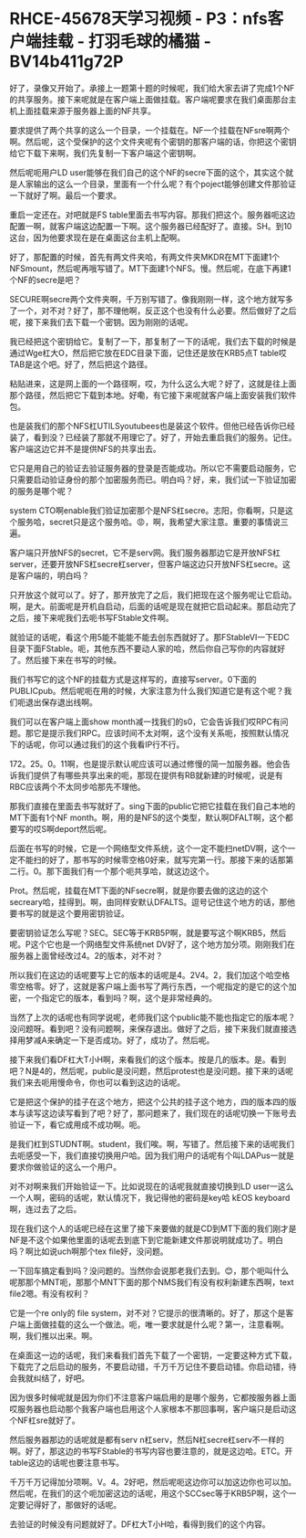 # RHCE-45678天学习视频 - P3：nfs客户端挂载 - 打羽毛球的橘猫 - BV14b411g72P

好了，录像又开始了。承接上一题第十题的时候呢，我们给大家去讲了完成1个NF的共享服务。接下来呢就是在客户端上面做挂载。客户端呢要求在我们桌面那台主机上面挂载来源于服务器上面的NF共享。

要求提供了两个共享的这么一个目录，一个挂载在。NF一个挂载在NFsre啊两个啊。然后呢，这个受保护的这个文件夹呢有个密钥的那客户端的话，你把这个密钥给它下载下来啊，我们先复制一下客户端这个密钥啊。

然后呢呃用户LD user能够在我们自己的这个NF的secre下面的这个，其实这个就是人家输出的这么一个目录，里面有一个什么呢？有个poject能够创建文件那验证一下就好了啊。最后一个要求。

重启一定还在。对吧就是FS table里面去书写内容。那我们把这个。服务器呃这边配置一啊，就客户端这边配置一下啊。这个服务器已经配好了。直接。SH。到10这台，因为他要求现在是在桌面这台主机上配啊。

好了，那配置的时候，首先有两文件夹哈，有两文件夹MKDR在MT下面建1个NFSmount，然后呢再哦写错了。MT下面建1个NFS。慢。然后呢，在底下再建1个NF的secre是吧？

SECURE啊secre两个文件夹啊，千万别写错了。像我刚刚一样，这个地方就写多了一个，对不对？好了，那不理他啊，反正这个也没有什么必要。然后做好了之后呢，接下来我们去下载一个密钥。因为刚刚的话呢。

我已经把这个密钥给它。复制了一下，那复制了一下的话呢，我们去下载的时候是通过Wge杠大O，然后把它放在EDC目录下面，记住还是放在KRB5点T table哎TAB是这个吧。好了，然后把这个路径。

粘贴进来，这是网上面的一个路径啊，哎，为什么这么大呢？好了，这就是往上面那个路径，然后把它下载到本地。好嘞，有它接下来呢就客户端上面安装我们软件包。

也是装我们的那个NFS杠UTILSyoutubees也是装这个软件。但他已经告诉你已经装了，看到没？已经装了那就不用理它了。好了，开始去重启我们的服务。记住。客户端这边它并不是提供NFS的共享出去。

它只是用自己的验证去验证服务器的登录是否能成功。所以它不需要启动服务，它只需要启动验证身份的那个加密服务而已。明白吗？好，来，我们试一下验证加密的服务是哪个呢？

system CTO啊enable我们验证加密那个是NFS杠secre。志阳，你看啊，只是这个服务哈，secret只是这个服务哈。😡，啊，我希望大家注意。重要的事情说三遍。

客户端只开放NFS的secret，它不是serv网。我们服务器那边它是开放NFS杠server，还要开放NFS杠secre杠server，但客户端这边只开放NFS杠secre。这是客户端的，明白吗？

只开放这个就可以了。好了，那开放完了之后，我们把现在这个服务呢让它启动。啊，是大。前面呢是开机自启动，后面的话呢是现在就把它启动起来。那启动完了之后，接下来呢我们去呃书写FStable文件啊。

就验证的话呢，看这个用5能不能能不能去创东西就好了。那FStableVI一下EDC目录下面FStable。呃，其他东西不要动人家的哈，然后你自己写你的内容就好了。然后接下来在书写的时候。

我们书写它的这个NF的挂载方式是这样写的，直接写server。0下面的PUBLICpub。然后呢呃在用的时候，大家注意为什么我们知道它是有这个呢？我们呃退出保存退出线啊。

我们可以在客户端上面show month减一找我们的s0，它会告诉我们哎RPC有问题。那它是提示我们RPC。应该时间不太对啊，这个没有关系呃，按照默认情况下的话呢，你可以通过我们的这个我看IP行不行。

172。25。0。11啊，也是提示默认呢应该可以通过修慢的简一加服务器。他会告诉我们提供了有哪些共享出来的呃，那现在提供有RB就新建的时候呢，说是有RBC应该两个不太同步哈那先不理他。

那我们直接在里面去书写就好了。sing下面的public它把它挂载在我们自己本地的MT下面有1个NF month。啊，用的是NFS的这个类型，默认啊DFALT啊，这个都要写的哎S啊deport然后呢。

后面在书写的时候，它是一个网络型文件系统，这个一定不能扫netDV啊，这个一定不能扫的好了，那书写的时候零空格0好来，就写完第一行。那接下来的话那第二行。0。那下面我们有一个那个呃共享哈，就这边这个。

Prot。然后呢，挂载在MT下面的NFsecre啊，就是你要去做的这边的这个secreary哈，挂得到。啊，由同样安默认DFALTS。逗号记住这个地方的话，那他要书写的就是这个要用密钥验证。

要密钥验证怎么写呢？SEC。SEC等于KRB5P啊，就是要写这个啊KRB5，然后呢。P这个它也是一个网络型文件系统net DV好了，这个地方加分项。刚刚我们在服务器上面曾经改过4。2的版本，对不对？

所以我们在这边的话呢要写上它的版本的话呢是4。2V4。2，我们加这个哈空格零空格零。好了，这就是客户端上面书写了两行东西，一个呢指定的是它的这个加密，一个指定它的版本，看到吗？啊，这个是非常经典的。

当然了上次的话呢也有同学说呢，老师我们这个public能不能也指定它的版本呢？没问题呀。看到吧？没有问题啊，来保存退出。做好了之后，接下来我们就直接选择用梦减A来确定一下是否成功。好了，成功了。然后呢。

接下来我们看DF杠大T小H啊，来看我们的这个版本。按是几的版本。是。看到吧？N是4的，然后呢，public是没问题，然后protest也是没问题。接下来的话呢我们来去呃用慢命令，你也可以看到这边的话呢。

它是把这个保护的挂子在这个地方，把这个公共的挂子这个地方，四的版本四的版本与读写这边读写看到了吧？好了，那问题来了，我们现在的话呢切换一下账号去验证一下，看它成用成不成功啊。呃。

是我们杠到STUDNT啊。student，我们唉。啊，写错了。然后接下来的话呢我们去呃感受一下，我们直接切换用户哈。因为我们用户的话呢有个叫LDAPus一就是要求你做验证的这么一个用户。

对不对啊来我们开始验证一下。比如说现在的话呢我就直接切换到LD user一这么一个人啊，密码的话呢，默认情况下，我记得他的密码是key哈 kEOS keyboard啊，连过去了之后。

现在我们这个人的话呢已经在这里了接下来要做的就是CD到MT下面的我们刚才是NF是不这个如果他里面的话呢去到底下到它能新建文件那说明就成功了。明白吗？啊比如说uch啊那个tex file好，没问题。

一下回车搞定看到吗？没问题的。当然你会说那老我们去到。😊，那个呃叫什么呢那那个MNT呃，那那个MNT下面的那个NMS我们有没有权利新建东西啊，text file2嗯。有没有权利？

它是一个re only的 file system，对不对？它提示的很清晰的。好了，那这个是客户端上面做挂载的这么一个做法。呃，唯一要求就是什么呢？第一，注意看啊。啊，我们推以出来。啊。

在桌面这一边的话呢，我们来看我们首先下载了一个密钥，一定要这种方式下载，下载完了之后启动的服务，不要启动错，千万千万记住不要启动错。你启动错，待会我就纠结了，好吧。

因为很多时候呢就是因为你们不注意客户端启用的是哪个服务，它都按服务器上面哎服务器也启动那个我客户端也启用这个人家根本不那回事啊，客户端只是启动这个NF杠sre就好了。

然后服务器那边的话呢就是都有serv n杠serv，然后N杠secre杠serv不一样的啊。好了，那这边的书写FStable的书写内容也要注意的，就是这边哈。ETC。开table这边的话呢也要注意书写。

千万千万记得加分项啊。V。4。2好吧，然后呢呃这边你可以加这边你也可以加。然后呢，在我们的这个呃加密这边的话呢，用这个SCCsec等于KRB5P啊，这个一定要记得好了，那做好的话呢。

去验证的时候没有问题就好了。DF杠大T小H哈，看得到我们的这个内容。